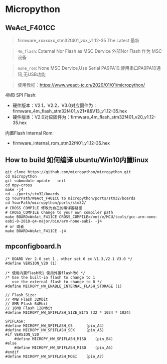 # Micropython
## WeAct_F401CC
> firmware_xxxxxxx_stm32f401_vxx_v1.12-35 The Latest 最新

> `4m_flash`: External Nor Flash as MSC Dervice 外部Nor Flash 作为 MSC 设备

> `none_rom`: None MSC Dervice,Use Serial PA9PA10.使用串口PA9PA10通讯,无USB功能

> 使用教程：https://www.weact-tc.cn/2020/01/01/micropython/

4MB SPI Flash:
* 硬件版本：V2.1，V2.2，V3.0对应固件为：firmware_4m_flash_stm32f401_v21+&&V13_v1.12-35.hex
* 硬件版本：V2.0对应固件为：firmware_4m_flash_stm32f401_v20_v1.12-35.hex

内置Flash Internal Rom:
* firmware_internal_rom_stm32f401_v1.12-35.hex

## How to build 如何编译 ubuntu/Win10内置linux

```
git clone https://github.com/micropython/micropython.git
cd micropython
git submodule update --init
cd mpy-cross
make -j4
cd ../ports/stm32/boards
cp YourPath/WeAct_F401CC to micropython/ports/stm32/boards
cd YourPath/micropython/ports/stm32/
# CROSS_COMPILE 修改为自己的编译器路径
# CROSS_COMPILE Change to your own compiler path
make BOARD=WeAct_F411CE CROSS_COMPILE=/mnt/e/MCU/tools/gcc-arm-none-eabi-8-2018-q4-major/bin/arm-none-eabi- -j4
# or 或者
make BOARD=WeAct_F411CE -j4
```
## mpconfigboard.h
```
/* BOARD Ver 2.0 set 1 ，other set 0 ex.V1.3,V2.1 V3.0 */
#define VERSION_V20 (1)

/* 使用内置flash改1 使用外置flash改0 */
/* Use the built-in flash to change to 1 
   use the external flash to change to 0 */
#define MICROPY_HW_ENABLE_INTERNAL_FLASH_STORAGE (1)

// Flash Size:
// 4MB Flash 32Mbit
// 8MB Flash 64Mbit
// 16MB Flash 128Mbit
#define MICROPY_HW_SPIFLASH_SIZE_BITS (32 * 1024 * 1024)
```

```
SPIFLASH:
#define MICROPY_HW_SPIFLASH_CS      (pin_A4)
#define MICROPY_HW_SPIFLASH_SCK     (pin_A5)
#if VERSION_V20
	#define MICROPY_HW_SPIFLASH_MISO    (pin_B4)
#else 
	#define MICROPY_HW_SPIFLASH_MISO    (pin_A6)
#endif
#define MICROPY_HW_SPIFLASH_MOSI    (pin_A7)
```